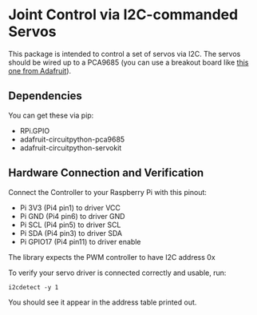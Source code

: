 # Joint Control via I2C-commanded Servos

This package is intended to control a set of servos via I2C. The servos should be wired up to a PCA9685 (you can use a breakout board like [this one from Adafruit](https://www.adafruit.com/product/815)).

## Dependencies

You can get these via pip:

* RPi.GPIO
* adafruit-circuitpython-pca9685
* adafruit-circuitpython-servokit

## Hardware Connection and Verification

Connect the Controller to your Raspberry Pi with this pinout:

* Pi 3V3 (Pi4 pin1) to driver VCC
* Pi GND (Pi4 pin6) to driver GND
* Pi SCL (Pi4 pin5) to driver SCL
* Pi SDA (Pi4 pin3) to driver SDA
* Pi GPIO17 (Pi4 pin11) to driver enable

The library expects the PWM controller to have I2C address 0x

To verify your servo driver is connected correctly and usable, run:

```
i2cdetect -y 1
```

You should see it appear in the address table printed out.